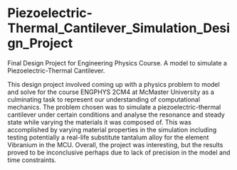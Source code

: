 # Piezoelectric-Thermal_Cantilever_Simulation_Design_Project
Final Design Project for Engineering Physics Course. A model to simulate a Piezoelectric-Thermal Cantilever.

This design project involved coming up with a physics problem to model and solve for the course ENGPHYS 2CM4 at McMaster University as a culminating task to represent our understanding of computational mechanics. The problem chosen was to simulate a piezoelectric-thermal cantilever under certain conditions and analyse the resonance and steady state while varying the materials it was composed of. This was accomplished by varying material properties in the simulation including testing potentially a real-life substitute tantalum alloy for the element Vibranium in the MCU. Overall, the project was interesting, but the results proved to be inconclusive perhaps due to lack of precision in the model and time constraints.
